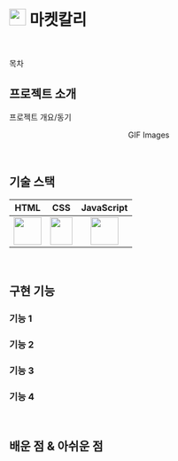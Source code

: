 <h1><img src="https://user-images.githubusercontent.com/104200167/217735903-164f261d-d227-4e04-9acb-7973933afa67.png" width="30" height="30"/>
마켓칼리</h1>

<p align="center">
  <br>
  <img src="" />
  <br>
</p>

목차

## 프로젝트 소개

<p align="justify">
프로젝트 개요/동기
</p>

<p align="center">
GIF Images
</p>

<br>

## 기술 스택

| HTML | CSS | JavaScript |
|  :--------: | :--------: | :--------: |
|<img src="https://www.w3.org/html/logo/img/mark-word-icon.png" width="50" height="50"/>|<img src="https://upload.wikimedia.org/wikipedia/commons/thumb/d/d5/CSS3_logo_and_wordmark.svg/800px-CSS3_logo_and_wordmark.svg.png" width="40" height="50"/>|<img src="https://upload.wikimedia.org/wikipedia/commons/6/6a/JavaScript-logo.png" width="50" height="50" />|

<br>


## 구현 기능

### 기능 1

### 기능 2

### 기능 3

### 기능 4

<br>

## 배운 점 & 아쉬운 점

<p align="justify">

</p>
